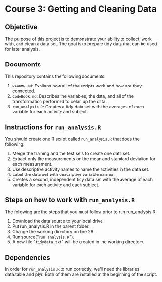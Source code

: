 # Course 3: Getting and Cleaning Data

## Objetctive
The purpose of this project is to demonstrate your ability to collect, work with, and clean a data set. 
The goal is to prepare tidy data that can be used for later analysis. 

## Documents
This repository contains the following documents: 

1. ```README.md```: Explians how all of the scripts work and how are they connected. 
2. ```CodeBook.md```: Describes the variables, the data, and all of the transformation performed to celan up the data. 
3. ```run_analysis.R```: Creates a tidy data set with the averages of each variable for each activity and subject.

## Instructions for ```run_analysis.R```
You should create one R script called ```run_analysis.R``` that does the following: 

1. Merge the training and the test sets to create one data set.
2. Extract only the measurements on the mean and standard deviation for each measurement.
3. Use descriptive activity names to name the activities in the data set.
4. Label the data set with descriptive variable names.
5. Creates a second, independent tidy data set with the average of each variable for each activity and each subject.

## Steps on how to work with ```run_analysis.R```
The following are the steps that you must follow prior to run run_analysis.R:

1. Download the data source to your local drive.
2. Put run_analysis.R in the parent folder. 
3. Change the working directory on line 28.
4. Run source("```run_analysis.R```"). 
5. A new file "```tidydata.txt```" will be created in the working directory. 

## Dependencies
In order for ```run_analysis.R``` to run correctly, we'll need the libraries data.table and plyr. Both of them are installed at the beginning of the script. 
